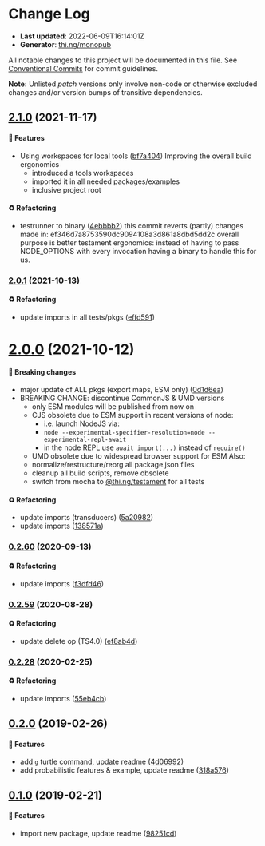 # Change Log

- **Last updated**: 2022-06-09T16:14:01Z
- **Generator**: [thi.ng/monopub](https://thi.ng/monopub)

All notable changes to this project will be documented in this file.
See [Conventional Commits](https://conventionalcommits.org/) for commit guidelines.

**Note:** Unlisted _patch_ versions only involve non-code or otherwise excluded changes
and/or version bumps of transitive dependencies.

## [2.1.0](https://github.com/thi-ng/umbrella/tree/@thi.ng/lsys@2.1.0) (2021-11-17)

#### 🚀 Features

- Using workspaces for local tools ([bf7a404](https://github.com/thi-ng/umbrella/commit/bf7a404))
  Improving the overall build ergonomics
  - introduced a tools workspaces
  - imported it in all needed packages/examples
  - inclusive project root

#### ♻️ Refactoring

- testrunner to binary ([4ebbbb2](https://github.com/thi-ng/umbrella/commit/4ebbbb2))
  this commit reverts (partly) changes made in:
  ef346d7a8753590dc9094108a3d861a8dbd5dd2c
  overall purpose is better testament ergonomics:
  instead of having to pass NODE_OPTIONS with every invocation
  having a binary to handle this for us.

### [2.0.1](https://github.com/thi-ng/umbrella/tree/@thi.ng/lsys@2.0.1) (2021-10-13)

#### ♻️ Refactoring

- update imports in all tests/pkgs ([effd591](https://github.com/thi-ng/umbrella/commit/effd591))

# [2.0.0](https://github.com/thi-ng/umbrella/tree/@thi.ng/lsys@2.0.0) (2021-10-12)

#### 🛑 Breaking changes

- major update of ALL pkgs (export maps, ESM only) ([0d1d6ea](https://github.com/thi-ng/umbrella/commit/0d1d6ea))
- BREAKING CHANGE: discontinue CommonJS & UMD versions
  - only ESM modules will be published from now on
  - CJS obsolete due to ESM support in recent versions of node:
    - i.e. launch NodeJS via:
    - `node --experimental-specifier-resolution=node --experimental-repl-await`
    - in the node REPL use `await import(...)` instead of `require()`
  - UMD obsolete due to widespread browser support for ESM
  Also:
  - normalize/restructure/reorg all package.json files
  - cleanup all build scripts, remove obsolete
  - switch from mocha to [@thi.ng/testament](https://github.com/thi-ng/umbrella/tree/main/packages/testament) for all tests

#### ♻️ Refactoring

- update imports (transducers) ([5a20982](https://github.com/thi-ng/umbrella/commit/5a20982))
- update imports ([138571a](https://github.com/thi-ng/umbrella/commit/138571a))

### [0.2.60](https://github.com/thi-ng/umbrella/tree/@thi.ng/lsys@0.2.60) (2020-09-13)

#### ♻️ Refactoring

- update imports ([f3dfd46](https://github.com/thi-ng/umbrella/commit/f3dfd46))

### [0.2.59](https://github.com/thi-ng/umbrella/tree/@thi.ng/lsys@0.2.59) (2020-08-28)

#### ♻️ Refactoring

- update delete op (TS4.0) ([ef8ab4d](https://github.com/thi-ng/umbrella/commit/ef8ab4d))

### [0.2.28](https://github.com/thi-ng/umbrella/tree/@thi.ng/lsys@0.2.28) (2020-02-25)

#### ♻️ Refactoring

- update imports ([55eb4cb](https://github.com/thi-ng/umbrella/commit/55eb4cb))

## [0.2.0](https://github.com/thi-ng/umbrella/tree/@thi.ng/lsys@0.2.0) (2019-02-26)

#### 🚀 Features

- add `g` turtle command, update readme ([4d06992](https://github.com/thi-ng/umbrella/commit/4d06992))
- add probabilistic features & example, update readme ([318a576](https://github.com/thi-ng/umbrella/commit/318a576))

## [0.1.0](https://github.com/thi-ng/umbrella/tree/@thi.ng/lsys@0.1.0) (2019-02-21)

#### 🚀 Features

- import new package, update readme ([98251cd](https://github.com/thi-ng/umbrella/commit/98251cd))
